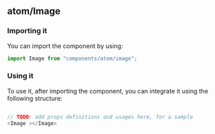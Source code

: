 ## atom/Image

<!-- TODO: add a description here! -->

### Importing it

You can import the component by using:

```js
import Image from "components/atom/image";
```

### Using it

To use it, after importing the component, you can integrate it using the following structure:

```js

// TODO: add props definitions and usages here, for a sample
<Image ></Image>

```